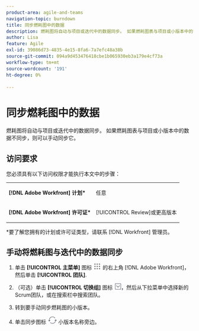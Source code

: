 ```yaml
---
product-area: agile-and-teams
navigation-topic: burndown
title: 同步燃耗图中的数据
description: 燃耗图将自动与项目或迭代中的数据同步。 如果燃耗图表与项目或小版本中的数据不同步，则可以手动同步它。
author: Lisa
feature: Agile
exl-id: 39086d73-4835-4e15-8fa6-7a7efc48a38b
source-git-commit: 094a9d453476418cbe1b065930eb3a179e4cf73a
workflow-type: tm+mt
source-wordcount: '191'
ht-degree: 0%

---
```


# 同步燃耗图中的数据

燃耗图将自动与项目或迭代中的数据同步。 如果燃耗图表与项目或小版本中的数据不同步，则可以手动同步它。

## 访问要求

您必须具有以下访问权限才能执行本文中的步骤：

<table style="table-layout:auto"> 
 <col> 
 </col> 
 <col> 
 </col> 
 <tbody> 
  <tr> 
   <td role="rowheader"><strong>[!DNL Adobe Workfront] 计划*</strong></td> 
   <td> <p>任意</p> </td> 
  </tr> 
  <tr> 
   <td role="rowheader"><strong>[!DNL Adobe Workfront] 许可证*</strong></td> 
   <td> <p>[!UICONTROL Review]或更高版本</p> </td> 
  </tr> 
 </tbody> 
</table>

&#42;要了解您拥有的计划或许可证类型，请联系 [!DNL Workfront] 管理员。

## 手动将燃耗图与迭代中的数据同步

1. 单击 **[!UICONTROL 主菜单]** 图标 ![](assets/main-menu-icon.png) 的右上角 [!DNL Adobe Workfront]，然后单击 **[!UICONTROL 团队]**.

1. （可选）单击 **[!UICONTROL 切换组]** 图标 ![切换团队图标](assets/switch-team-icon.png)，然后从下拉菜单中选择新的Scrum团队，或在搜索栏中搜索团队。

1. 转到要手动同步燃耗图的小版本。
1. 单击同步图标 ![“同步”图标](assets/agile-syncicon.png) 小版本名称旁边。
